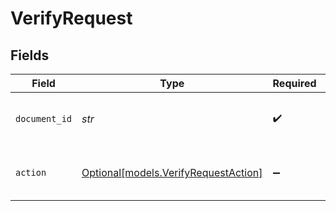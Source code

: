 # VerifyRequest


## Fields

| Field                                                                    | Type                                                                     | Required                                                                 | Description                                                              |
| ------------------------------------------------------------------------ | ------------------------------------------------------------------------ | ------------------------------------------------------------------------ | ------------------------------------------------------------------------ |
| `document_id`                                                            | *str*                                                                    | :heavy_check_mark:                                                       | The document which is verified.                                          |
| `action`                                                                 | [Optional[models.VerifyRequestAction]](../models/verifyrequestaction.md) | :heavy_minus_sign:                                                       | The verification action requested.                                       |